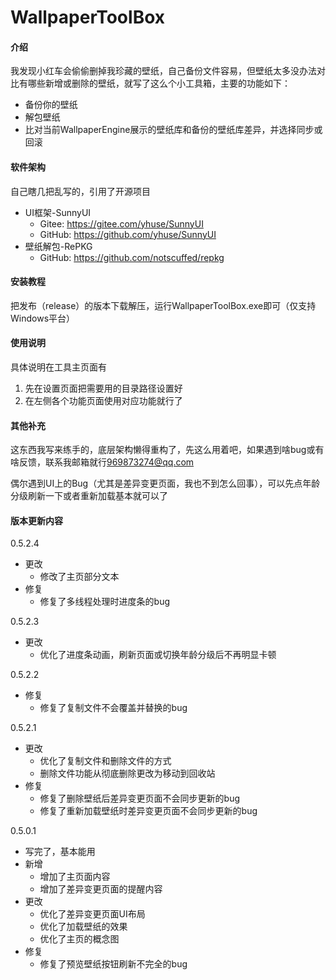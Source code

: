 # WallpaperToolBox

#### 介绍
我发现小红车会偷偷删掉我珍藏的壁纸，自己备份文件容易，但壁纸太多没办法对比有哪些新增或删除的壁纸，就写了这么个小工具箱，主要的功能如下：
* 备份你的壁纸
* 解包壁纸
* 比对当前WallpaperEngine展示的壁纸库和备份的壁纸库差异，并选择同步或回滚

#### 软件架构
自己瞎几把乱写的，引用了开源项目
* UI框架-SunnyUI
  * Gitee: <https://gitee.com/yhuse/SunnyUI>
  * GitHub: <https://github.com/yhuse/SunnyUI>
* 壁纸解包-RePKG
  * GitHub: <https://github.com/notscuffed/repkg>


#### 安装教程

把发布（release）的版本下载解压，运行WallpaperToolBox.exe即可（仅支持Windows平台）

#### 使用说明
具体说明在工具主页面有

1.  先在设置页面把需要用的目录路径设置好
2.  在左侧各个功能页面使用对应功能就行了

#### 其他补充

这东西我写来练手的，底层架构懒得重构了，先这么用着吧，如果遇到啥bug或有啥反馈，联系我邮箱就行<969873274@qq.com>

偶尔遇到UI上的Bug（尤其是差异变更页面，我也不到怎么回事），可以先点年龄分级刷新一下或者重新加载基本就可以了


#### 版本更新内容
0.5.2.4
* 更改
  * 修改了主页部分文本
* 修复
  * 修复了多线程处理时进度条的bug

0.5.2.3
* 更改
  * 优化了进度条动画，刷新页面或切换年龄分级后不再明显卡顿

0.5.2.2
* 修复
  * 修复了复制文件不会覆盖并替换的bug

0.5.2.1
* 更改
  * 优化了复制文件和删除文件的方式
  * 删除文件功能从彻底删除更改为移动到回收站
* 修复
  * 修复了删除壁纸后差异变更页面不会同步更新的bug
  * 修复了重新加载壁纸时差异变更页面不会同步更新的bug

0.5.0.1
* 写完了，基本能用
* 新增
  * 增加了主页面内容
  * 增加了差异变更页面的提醒内容
* 更改
  * 优化了差异变更页面UI布局
  * 优化了加载壁纸的效果
  * 优化了主页的概念图
* 修复
  * 修复了预览壁纸按钮刷新不完全的bug

